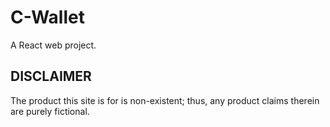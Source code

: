 # C-Wallet
A React web project.

## DISCLAIMER
The product this site is for is non-existent; thus, any product claims therein are purely fictional.
